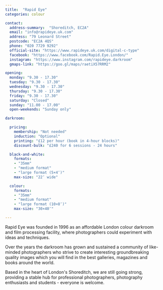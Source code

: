 ```yaml
---
title:  "Rapid Eye"
categories: colour

contact:
  address-summary:  "Shoreditch, EC2A"
  email: "info@rapideye.uk.com"
  address: "79 Leonard Street"
  postcode: "EC2A 4QS"
  phone: "020 7729 9292"
  official-site: "https://www.rapideye.uk.com/digital-c-type"
  facebook: "https://www.facebook.com/Rapid.Eye.London/"
  instagram: "https://www.instagram.com/rapideye.darkroom"
  gmaps-link: "https://goo.gl/maps/raetiX57RRM2"

opening:
  monday: "9.30 - 17.30"
  tuesday: "9.30 - 17.30"
  wednesday: "9.30 - 17.30"
  thursday: "9.30 - 17.30"
  friday: "9.30 - 17.30"
  saturday: "Closed"
  sunday: "11.00 - 17.00"
  open-weekends: "Sunday only"

darkroom: 

  pricing:
    membership: "Not needed"
    induction: "Optional"
    printing: "£12 per hour (book in 4-hour blocks)"
    discount-bulk: "£240 for 6 sessions - 24 hours"

  black-and-white:
    formats:
    - "35mm"
    - "medium format"
    - "large format (5×4″)"
    max-size: "22″ wide"

  colour:
    formats:
    - "35mm"
    - "medium format"
    - "large format (10×8″)"  
    max-size: "30×40″"

---
```


Rapid Eye was founded in 1996 as an affordable London colour darkroom and film processing facility, where photographers could experiment with ideas and techniques.

Over the years the darkroom has grown and sustained a community of like-minded photographers who strive to create interesting groundbreaking quality images which you will find in the best galleries, magazines and books around the world.

Based in the heart of London's Shoreditch, we are still going strong,  providing a stable hub for professional photographers, photography enthusiasts and students - everyone is welcome.
